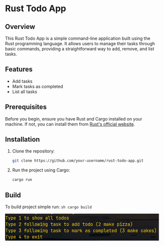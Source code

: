 # Rust Todo App

## Overview

This Rust Todo App is a simple command-line application built using the Rust programming language. It allows users to manage their tasks through basic commands, providing a straightforward way to add, remove, and list tasks.

## Features

- Add tasks
- Mark tasks as completed
- List all tasks

## Prerequisites

Before you begin, ensure you have Rust and Cargo installed on your machine. If not, you can install them from [Rust's official website](https://www.rust-lang.org/).

## Installation

1. Clone the repository:

   ```sh
   git clone https://github.com/your-username/rust-todo-app.git
   ```
2. Run the project using Cargo:

    ```sh
    cargo run
    ```

## Build

To build project simple run:
    ```sh
    cargo build
    ```

<img src="todo.png" />
